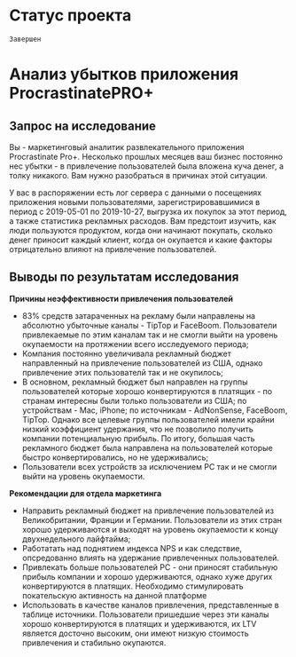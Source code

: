 # Статус проекта

`Завершен`

# Анализ убытков приложения ProcrastinatePRO+

## Запрос на исследование

Вы - маркетинговый аналитик развлекательного приложения Procrastinate Pro+. Несколько прошлых месяцев ваш бизнес постоянно нес убытки - в привлечение пользователей была вложена куча денег, а толку никакого. Вам нужно разобраться в причинах этой ситуации.

У вас в распоряжении есть лог сервера с данными о посещениях приложения новыми пользователями, зарегистрировавшимися в период с 2019-05-01 по 2019-10-27, выгрузка их покупок за этот период, а также статистика рекламных расходов. Вам предстоит изучить, как люди пользуются продуктом, когда они начинают покупать, сколько денег приносит каждый клиент, когда он окупается и какие факторы отрицательно влияют на привлечение пользователей.

## Выводы по результатам исследования

**Причины неэффективности привлечения пользователей**

- 83% средств затараченных на рекламу были направлены на абсолютно убыточные каналы - TipTop и FaceBoom. Пользователи привлекаемые по этим каналам так и не смогли выйти на уровень окупаемости на протяжении всего исследуемого периода;
- Компания постоянно увеличивала рекламный бюджет направленный на привлечение пользователей из США, однако привлечение этих пользователй так и не окупилось;
- В основном, рекламный бюджет был направлен на группы пользователей которые хорошо конвертируются в платящих - по странам интересны были только пользователи из США; по устройствам - Mac, iPhone; по источникам - AdNonSense, FaceBoom, TipTop. Однако все целевые группы пользователей имели крайни низкий коэффициент удержания, что не позволило получить компании потенциальную прибыль. По итогу, большая часть рекламного бюджет была направлена на пользователей которые быстро конвертировались, но не удерживались;
- Пользователи всех устройств за исключением PC так и не смогли выйти на уровень окупаемости.

**Рекомендации для отдела маркетинга**
- Направить рекламный бюджет на привлечение пользователей из Великобритании, Франции и Германии. Пользователи из этих стран хорошо удерживаются и выходят на уровень окупаемости к концу двухнедельного лайфтайма;
- Работатать над поднятием индекса NPS и как следствие, опсредованно влиять на удержание привлеченных пользователей.
- Привлекать больше пользователей PC - они приносят стабильную прибыль компании и хорошо удерживаются, однако хуже других конвертируются в платящих. Необходимо стимулировать покательскую активность на данной платформе
- Использовать в качестве каналов привлечения, представленные в таблице источники. Пользователи пришедшие через эти каналы хорошо конвертируются в платящих и удерживаются, их LTV является досточно высоким, они имеют низкую стоимость привлечения и стабильно окупаются.
